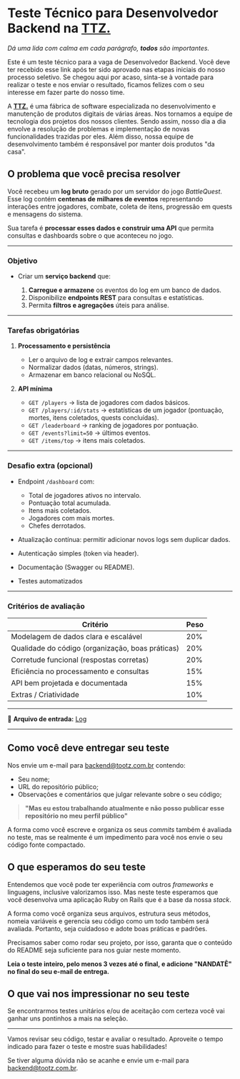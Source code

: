 # Teste Técnico para Desenvolvedor Backend na [TTZ.](https://ttz.dev.br)

_Dá uma lida com calma em cada parágrafo, **todos** são importantes._

Este é um teste técnico para a vaga de Desenvolvedor Backend. Você deve ter recebido esse link após ter sido aprovado nas etapas iniciais do nosso processo seletivo. Se chegou aqui por acaso, sinta-se à vontade para realizar o teste e nos enviar o resultado, ficamos felizes com o seu interesse em fazer parte do nosso time.

A [**TTZ.**](https://ttz.dev.br) é uma fábrica de software especializada no desenvolvimento e manutenção de produtos digitais de várias áreas. Nos tornamos a equipe de tecnologia dos projetos dos nossos clientes. Sendo assim, nosso dia a dia envolve a resolução de problemas e implementação de novas funcionalidades trazidas por eles. Além disso, nossa equipe de desenvolvimento também é responsável por manter dois produtos "da casa".

## O problema que você precisa resolver

Você recebeu um **log bruto** gerado por um servidor do jogo *BattleQuest*.
Esse log contém **centenas de milhares de eventos** representando interações entre jogadores, combate, coleta de itens, progressão em quests e mensagens do sistema.

Sua tarefa é **processar esses dados e construir uma API** que permita consultas e dashboards sobre o que aconteceu no jogo.

---

### **Objetivo**

* Criar um **serviço backend** que:

  1. **Carregue e armazene** os eventos do log em um banco de dados.
  2. Disponibilize **endpoints REST** para consultas e estatísticas.
  3. Permita **filtros e agregações** úteis para análise.

---

### **Tarefas obrigatórias**

1. **Processamento e persistência**

   * Ler o arquivo de log e extrair campos relevantes.
   * Normalizar dados (datas, números, strings).
   * Armazenar em banco relacional ou NoSQL.

2. **API mínima**

   * `GET /players` → lista de jogadores com dados básicos.
   * `GET /players/:id/stats` → estatísticas de um jogador (pontuação, mortes, itens coletados, quests concluídas).
   * `GET /leaderboard` → ranking de jogadores por pontuação.
   * `GET /events?limit=50` → últimos eventos.
   * `GET /items/top` → itens mais coletados.

---

### **Desafio extra (opcional)**

* Endpoint `/dashboard` com:

  * Total de jogadores ativos no intervalo.
  * Pontuação total acumulada.
  * Itens mais coletados.
  * Jogadores com mais mortes.
  * Chefes derrotados.
* Atualização contínua: permitir adicionar novos logs sem duplicar dados.
* Autenticação simples (token via header).
* Documentação (Swagger ou README).
* Testes automatizados

---

### **Critérios de avaliação**

| Critério                                         | Peso |
| ------------------------------------------------ | ---- |
| Modelagem de dados clara e escalável             | 20%  |
| Qualidade do código (organização, boas práticas) | 20%  |
| Corretude funcional (respostas corretas)         | 20%  |
| Eficiência no processamento e consultas          | 15%  |
| API bem projetada e documentada                  | 15%  |
| Extras / Criatividade                            | 10%  |

---

📄 **Arquivo de entrada:**
[Log](./assets/game_log_large.txt)

---

## Como você deve entregar seu teste

Nos envie um e-mail para backend@tootz.com.br contendo:

- Seu nome;
- URL do repositório público;
- Observações e comentários que julgar relevante sobre o seu código;

> **"Mas eu estou trabalhando atualmente e não posso publicar esse repositório no meu perfil público"**

A forma como você escreve e organiza os seus _commits_ também é avaliada no teste, mas se realmente é um impedimento para você nos envie o seu código fonte compactado.

## O que esperamos do seu teste

Entendemos que você pode ter experiência com outros _frameworks_ e linguagens, inclusive valorizamos isso. Mas neste teste esperamos que você desenvolva uma aplicação Ruby on Rails que é a base da nossa _stack_.

A forma como você organiza seus arquivos, estrutura seus métodos, nomeia variáveis e gerencia seu código como um todo também será avaliada. Portanto, seja cuidadoso e adote boas práticas e padrões.

Precisamos saber como rodar seu projeto, por isso, garanta que o conteúdo do README seja suficiente para nos guiar neste momento.

**Leia o teste inteiro, pelo menos 3 vezes até o final, e adicione "NANDATÊ" no final do seu e-mail de entrega.**

## O que vai nos impressionar no seu teste

Se encontrarmos testes unitários e/ou de aceitação com certeza você vai ganhar uns pontinhos a mais na seleção.

---

Vamos revisar seu código, testar e avaliar o resultado. Aproveite o tempo indicado para fazer o teste e mostre suas habilidades!

Se tiver alguma dúvida não se acanhe e envie um e-mail para backend@tootz.com.br.
